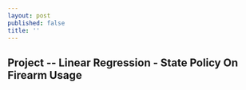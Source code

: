 ```yaml
---
layout: post
published: false
title: ''
---
```

## Project -- Linear Regression - State Policy On Firearm Usage


